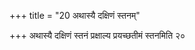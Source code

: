 +++
title = "20 अथास्यै दक्षिणं स्तनम्"

+++
अथास्यै दक्षिणं स्तनं प्रक्षाल्य प्रयच्छतीमं स्तनमिति २०